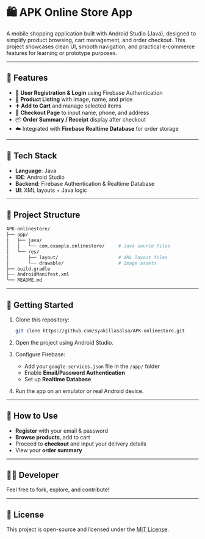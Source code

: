 
# 🛍️ APK Online Store App

A mobile shopping application built with Android Studio (Java), designed to simplify product browsing, cart management, and order checkout. This project showcases clean UI, smooth navigation, and practical e-commerce features for learning or prototype purposes.

---

## 📱 Features

- 🔐 **User Registration & Login** using Firebase Authentication
- 🛒 **Product Listing** with image, name, and price
- ➕ **Add to Cart** and manage selected items
- 🧾 **Checkout Page** to input name, phone, and address
- 📦 **Order Summary / Receipt** display after checkout
- ☁️ Integrated with **Firebase Realtime Database** for order storage

---

## 🧰 Tech Stack

- **Language**: Java
- **IDE**: Android Studio
- **Backend**: Firebase Authentication & Realtime Database
- **UI**: XML layouts + Java logic

---

## 📂 Project Structure

```bash
APK-onlinestore/
├── app/
│   ├── java/
│   │   └── com.example.onlinestore/     # Java source files
│   └── res/
│       ├── layout/                      # XML layout files
│       └── drawable/                    # Image assets
├── build.gradle
├── AndroidManifest.xml
└── README.md
````

---

## 🚀 Getting Started

1. Clone this repository:

   ```bash
   git clone https://github.com/syakillasalsa/APK-onlinestore.git
   ```

2. Open the project using Android Studio.

3. Configure Firebase:

   * Add your `google-services.json` file in the `/app/` folder
   * Enable **Email/Password Authentication**
   * Set up **Realtime Database**

4. Run the app on an emulator or real Android device.

---

## 🙋 How to Use

* **Register** with your email & password
* **Browse products**, add to cart
* Proceed to **checkout** and input your delivery details
* View your **order summary**

---

## 👩‍💻 Developer

Feel free to fork, explore, and contribute!

---

## 📄 License

This project is open-source and licensed under the [MIT License](LICENSE).

```

```
